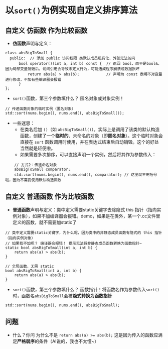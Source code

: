 # 以`sort()`为例实现自定义排序算法

## 自定义 仿函数 作为比较函数
- **仿函数**声明与定义：
```CXX
class absBigToSmall {
  public:  // 添加 public 访问权限 类默认成员私有化，外部无法访问
      bool operator()(int a, int b) const {  // 返回 bool，而不是bool&，因为局部变量销毁后，访问引用会导致未定义行为，可能造成程序崩溃或数据损坏
          return abs(a) > abs(b);            // 声明为 const 表明不对变量进行修改，不加有些编译器会报错
      }
};
```
- `sort()`函数，第三个参数填什么？ 匿名对象或对象实例！
```CXX
// 传递函数对象的临时实例（匿名对象）
std::sort(nums.begin(), nums.end(), absBigToSmall());
```
- 一些迷思：
  - 在类名后加 `()`（如 `absBigToSmall()`），实际上是调用了该类的默认构造函数，创建了一个**临时的**、未命名的对象（即**匿名对象**）。这个临时对象会直接在 `sort` 函数调用时使用，并在表达式结束后自动销毁。这个的好处当然就是轻便啦。
  - 如果需要多次排序，可以直接声明一个实例，然后将其作为参数传入：
```CXX
    // 方式2：传递命名对象
    absBigToSmall comparator;
    std::sort(nums.begin(), nums.end(), comparator); // 这里就不用括号啦，因为不需要使用默认构造函数
```   
## 自定义 普通函数 作为比较函数
- **普通函数**声明与定义：类中定义需要static关键字去除隐式 this 指针（指向实例对象），如果不加编译器会报错。demo，如果是在类外，某一个.cc文件里定义的函数，就不需要加static了
```CXX
// 类中定义需要static关键字，为什么呢，因为类中的非静态成员函数有隐式的 this 指针（指向实例对象）
// 如果我不加呢？ 编译器会报错！ 提示无法将非静态成员函数转换为函数指针~
static bool absBigToSmall(int a, int b) {
    return abs(a) > abs(b);
} 
```
```CXX
// 全局函数，无需 static
bool absBigToSmall(int a, int b) {
    return abs(a) > abs(b);
}
```

- `sort()`函数，第三个参数填什么？ 函数指针！将函数名作为参数传入`sort()`时，函数名`absBigToSmall`会被**隐式转换为函数指针**
```CXX
std::sort(nums.begin(), nums.end(), absBigToSmall);
```
## 问题
- 什么？你问 为什么不是 `return abs(a) >= abs(b);` 这是因为传入的函数应满足**严格弱序**的条件（AI说的，我也不太懂~）





